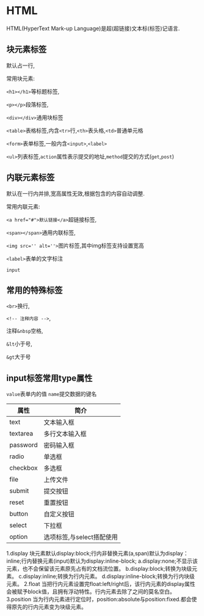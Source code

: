 # HTML #

HTML(HyperText Mark-up Language)是超(超链接)文本标(标签)记语言.


## 块元素标签 ##

默认占一行,

常用块元素:

`<h1></h1>`等标题标签,

`<p></p>`段落标签,

`<div></div>`通用块标签

`<table>`表格标签,内含`<tr>`行,`<th>`表头格,`<td>`普通单元格

`<form>`表单标签,一般内含`<input>`,`<label>`

`<ul>`列表标签,`action`属性表示提交的地址,`method`提交的方式(`get`,`post`)

## 内联元素标签 ##

默认在一行内并排,宽高属性无效,根据包含的内容自动调整.

常用内联元素:

`<a href="#">默认链接</a>`超链接标签,

`<span></span>`通用内联标签,

`<img src='' alt=''>`图片标签,其中img标签支持设置宽高

`<label>`表单的文字标注

`input`


## 常用的特殊标签 ##

`<br>`换行,

`<!-- 注释内容 -->`,

注释`&nbsp`空格,

`&lt`小于号,

`&gt`大于号

## input标签常用type属性 ##
`value`表单内的值
`name`提交数据的键名

| 属性 | 简介 |
| --- | --- |
| text | 文本输入框 |
| textarea | 多行文本输入框 |
| password | 密码输入框 |
| radio | 单选框 |
| checkbox | 多选框 |
| file | 上传文件 |
| submit | 提交按钮 |
| reset | 重置按钮 |
| button | 自定义按钮 |
| select | 下拉框 |
| option | 选项标签,与select搭配使用 |

1.display
块元素默认display:block;行内非替换元素(a,span)默认为display：inline;行内替换元素(input)默认为display:inline-block;
a.display:none;不显示该元素，也不会保留该元素原先占有的文档流位置。
b.display:block;转换为块级元素。
c.display:inline;转换为行内元素。
d.display:inline-block;转换为行内块级元素。
2.float
当把行内元素设置完float:left/right后，该行内元素的display属性会被赋予block值，且拥有浮动特性。行内元素去除了之间的莫名空白。
3.position
当为行内元素进行定位时，position:absolute与position:fixed.都会使得原先的行内元素变为块级元素。
